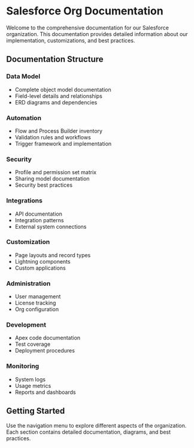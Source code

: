 # Salesforce Org Documentation

Welcome to the comprehensive documentation for our Salesforce organization. This documentation provides detailed information about our implementation, customizations, and best practices.

## Documentation Structure

### Data Model
- Complete object model documentation
- Field-level details and relationships
- ERD diagrams and dependencies

### Automation
- Flow and Process Builder inventory
- Validation rules and workflows
- Trigger framework and implementation

### Security
- Profile and permission set matrix
- Sharing model documentation
- Security best practices

### Integrations
- API documentation
- Integration patterns
- External system connections

### Customization
- Page layouts and record types
- Lightning components
- Custom applications

### Administration
- User management
- License tracking
- Org configuration

### Development
- Apex code documentation
- Test coverage
- Deployment procedures

### Monitoring
- System logs
- Usage metrics
- Reports and dashboards

## Getting Started

Use the navigation menu to explore different aspects of the organization. Each section contains detailed documentation, diagrams, and best practices.

